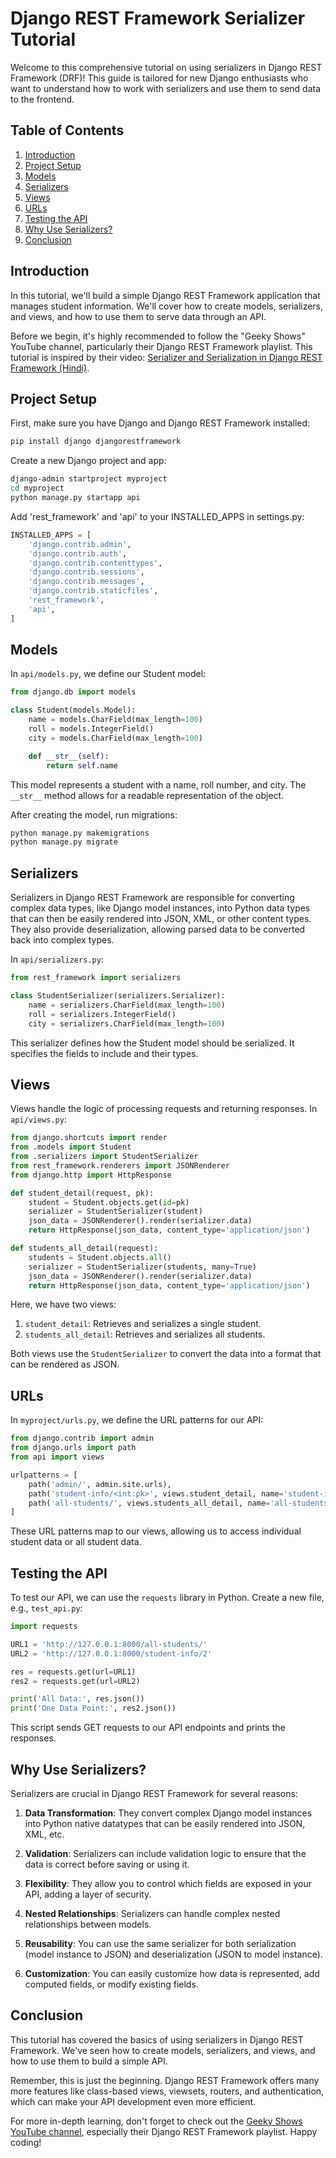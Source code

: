 # Django REST Framework Serializer Tutorial

Welcome to this comprehensive tutorial on using serializers in Django REST Framework (DRF)! This guide is tailored for new Django enthusiasts who want to understand how to work with serializers and use them to send data to the frontend.

## Table of Contents
1. [Introduction](#introduction)
2. [Project Setup](#project-setup)
3. [Models](#models)
4. [Serializers](#serializers)
5. [Views](#views)
6. [URLs](#urls)
7. [Testing the API](#testing-the-api)
8. [Why Use Serializers?](#why-use-serializers)
9. [Conclusion](#conclusion)

## Introduction

In this tutorial, we'll build a simple Django REST Framework application that manages student information. We'll cover how to create models, serializers, and views, and how to use them to serve data through an API.

Before we begin, it's highly recommended to follow the "Geeky Shows" YouTube channel, particularly their Django REST Framework playlist. This tutorial is inspired by their video: [Serializer and Serialization in Django REST Framework (Hindi)](https://www.youtube.com/watch?v=i6M7x541Zx8&list=PLbGui_ZYuhijTKyrlu-0g5GcP9nUp_HlN&index=7).

## Project Setup

First, make sure you have Django and Django REST Framework installed:

```bash
pip install django djangorestframework
```

Create a new Django project and app:

```bash
django-admin startproject myproject
cd myproject
python manage.py startapp api
```

Add 'rest_framework' and 'api' to your INSTALLED_APPS in settings.py:

```python
INSTALLED_APPS = [
    'django.contrib.admin',
    'django.contrib.auth',
    'django.contrib.contenttypes',
    'django.contrib.sessions',
    'django.contrib.messages',
    'django.contrib.staticfiles',
    'rest_framework',
    'api',
]
```

## Models

In `api/models.py`, we define our Student model:

```python
from django.db import models

class Student(models.Model):
    name = models.CharField(max_length=100)
    roll = models.IntegerField()
    city = models.CharField(max_length=100)

    def __str__(self):
        return self.name
```

This model represents a student with a name, roll number, and city. The `__str__` method allows for a readable representation of the object.

After creating the model, run migrations:

```bash
python manage.py makemigrations
python manage.py migrate
```

## Serializers

Serializers in Django REST Framework are responsible for converting complex data types, like Django model instances, into Python data types that can then be easily rendered into JSON, XML, or other content types. They also provide deserialization, allowing parsed data to be converted back into complex types.

In `api/serializers.py`:

```python
from rest_framework import serializers

class StudentSerializer(serializers.Serializer):
    name = serializers.CharField(max_length=100)
    roll = serializers.IntegerField()
    city = serializers.CharField(max_length=100)
```

This serializer defines how the Student model should be serialized. It specifies the fields to include and their types.

## Views

Views handle the logic of processing requests and returning responses. In `api/views.py`:

```python
from django.shortcuts import render
from .models import Student
from .serializers import StudentSerializer
from rest_framework.renderers import JSONRenderer
from django.http import HttpResponse

def student_detail(request, pk):
    student = Student.objects.get(id=pk)
    serializer = StudentSerializer(student)
    json_data = JSONRenderer().render(serializer.data)
    return HttpResponse(json_data, content_type='application/json')

def students_all_detail(request):
    students = Student.objects.all()
    serializer = StudentSerializer(students, many=True)
    json_data = JSONRenderer().render(serializer.data)
    return HttpResponse(json_data, content_type='application/json')
```

Here, we have two views:
1. `student_detail`: Retrieves and serializes a single student.
2. `students_all_detail`: Retrieves and serializes all students.

Both views use the `StudentSerializer` to convert the data into a format that can be rendered as JSON.

## URLs

In `myproject/urls.py`, we define the URL patterns for our API:

```python
from django.contrib import admin
from django.urls import path
from api import views

urlpatterns = [
    path('admin/', admin.site.urls),
    path('student-info/<int:pk>', views.student_detail, name='student-info'),
    path('all-students/', views.students_all_detail, name='all-students')
]
```

These URL patterns map to our views, allowing us to access individual student data or all student data.

## Testing the API

To test our API, we can use the `requests` library in Python. Create a new file, e.g., `test_api.py`:

```python
import requests

URL1 = 'http://127.0.0.1:8000/all-students/'
URL2 = 'http://127.0.0.1:8000/student-info/2'

res = requests.get(url=URL1)
res2 = requests.get(url=URL2)

print('All Data:', res.json())
print('One Data Point:', res2.json())
```

This script sends GET requests to our API endpoints and prints the responses.

## Why Use Serializers?

Serializers are crucial in Django REST Framework for several reasons:

1. **Data Transformation**: They convert complex Django model instances into Python native datatypes that can be easily rendered into JSON, XML, etc.

2. **Validation**: Serializers can include validation logic to ensure that the data is correct before saving or using it.

3. **Flexibility**: They allow you to control which fields are exposed in your API, adding a layer of security.

4. **Nested Relationships**: Serializers can handle complex nested relationships between models.

5. **Reusability**: You can use the same serializer for both serialization (model instance to JSON) and deserialization (JSON to model instance).

6. **Customization**: You can easily customize how data is represented, add computed fields, or modify existing fields.

## Conclusion

This tutorial has covered the basics of using serializers in Django REST Framework. We've seen how to create models, serializers, and views, and how to use them to build a simple API.

Remember, this is just the beginning. Django REST Framework offers many more features like class-based views, viewsets, routers, and authentication, which can make your API development even more efficient.

For more in-depth learning, don't forget to check out the [Geeky Shows YouTube channel](https://www.youtube.com/@geekyshows), especially their Django REST Framework playlist. Happy coding!
